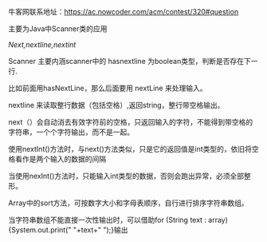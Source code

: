 牛客网联系地址：https://ac.nowcoder.com/acm/contest/320#question

主要为Java中Scanner类的应用

*Next,nextline,nextint*

Scanner 主要内涵scanner中的 hasnextline 为boolean类型，判断是否存在下一行.

比如前面用hasNextLine，那么后面要用 nextLine 来处理输入。

nextline 来读取整行数据（包括空格）,返回string，整行带空格输出。

next（）会自动消去有效字符前的空格，只返回输入的字符，不能得到带空格的字符串，一个个字符输出，而不是一起。

使用nextInt()方法时，与next()方法类似，只是它的返回值是int类型的，依旧将空格看作是两个输入的数据的间隔

当使用nexInt()方法时，只能输入int类型的数据，否则会跑出异常，必须全部整形。

Array中的sort方法，可按数字大小和字母表顺序，自行进行排序字符串数组。

当字符串数组不能直接一次性输出时，可以借助for (String text : array) {System.out.print(" "+text+" ");}输出
